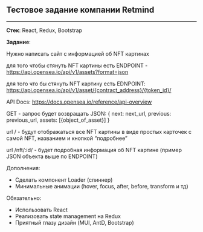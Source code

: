 ## Тестовое задание компании Retmind
---
**Стек**: React, Redux, Bootstrap

**Задание**:

Нужно написать сайт с информацией об NFT картинах

для того чтобы стянуть NFT картины есть ENDPOINT - https://api.opensea.io/api/v1/assets?format=json

для того что бы стянуть NFT картину есть EDNPOINT: https://api.opensea.io/api/v1/asset/{contract_address}/{token_id}/

API Docs: https://docs.opensea.io/reference/api-overview

GET - запрос будет возвращать JSON:
{
	next: next_url,
	previous: previous_url,
	assets: [{object_of_asset}]
}

url / - будут отображаться все NFT картины в виде простых карточек с самой NFT, названием и кнопкой “подробнее”

url /nft/:id/ -
будет подробная информация об NFT картине (пример JSON объекта выше по ENDPOINT)

Дополнения:
-	Сделать компонент Loader (спиннер)
-	Минимальные анимации (hover, focus, after, before, transform и тд)

Обязательно:
-	Использовать React
-	Реализовать state management на Redux
-	Приятный глазу дизайн (MUI, AntD, Bootstrap)
